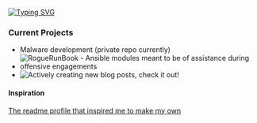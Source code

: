 [![Typing SVG](https://readme-typing-svg.demolab.com/?font=Fira+Code&size=15&pause=2000&random=true&width=435&lines=Browsing+MITRE+ATT%26CK+for+maldev+inspo;Prepping+for+my+next+certification;Banging+my+head+against+Windows+Internals+(7th+edition);Restructuring+my+Obsidian+graph;Brainstorming+another+blog+post;On+the+Domain+Admin+prowl)](https://git.io/typing-svg)

### Current Projects
* Malware development (private repo currently)
* ![RogueRunBook - Ansible modules meant to be of assistance during offensive engagements](https://github.com/1d8/roguerunbook)
* ![Actively creating new blog posts, check it out!](https://1d8.github.io)

#### Inspiration
[The readme profile that inspired me to make my own](https://github.com/cr-0w/cr-0w/blob/main/README.md)
